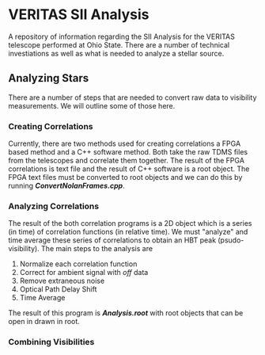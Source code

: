 # VERITAS SII Analysis

A repository of information regarding the SII Analysis for the VERITAS telescope performed at Ohio State. There are a number of technical investiations as well as what is needed to analyze a stellar source. 

## Analyzing Stars

There are a number of steps that are needed to convert raw data to visibility measurements. We will outline some of those here. 

### Creating Correlations 

Currently, there are two methods used for creating correlations a FPGA based method and a C++ software method. Both take the raw TDMS files from the telescopes and correlate them together. The result of the FPGA correlations is text file and the result of C++ software is a root object. The FPGA text files must be converted to root objects and we can do this by running ***ConvertNolanFrames.cpp***. 

### Analyzing Correlations

The result of the both correlation programs is a 2D object which is a series (in time) of correlation functions (in relative time). We must "analyze" and time average these series of correlations to obtain an HBT peak (psudo-visibility). The main steps to the analysis are 

1. Normalize each correlation function
2. Correct for ambient signal with *off* data
3. Remove extraneous noise
4. Optical Path Delay Shift 
5. Time Average

The result of this program is ***Analysis.root*** with root objects that can be open in drawn in root.  

### Combining Visibilities 
